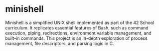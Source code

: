 # minishell
Minishell is a simplified UNIX shell implemented as part of the 42 School curriculum. It replicates essential features of Bash, such as command execution, piping, redirections, environment variable management, and built-in commands. This project is an in-depth exploration of process management, file descriptors, and parsing logic in C.

